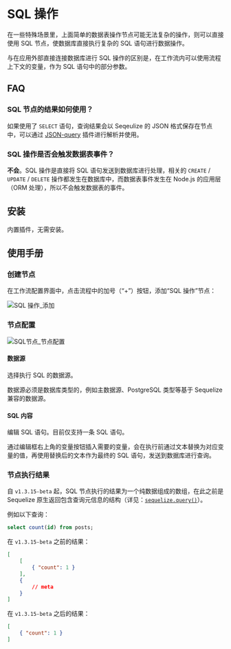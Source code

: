 # SQL 操作

在一些特殊场景里，上面简单的数据表操作节点可能无法复杂的操作，则可以直接使用 SQL 节点，使数据库直接执行复杂的 SQL 语句进行数据操作。

与在应用外部直接连接数据库进行 SQL 操作的区别是，在工作流内可以使用流程上下文的变量，作为 SQL 语句中的部分参数。

## FAQ

### SQL 节点的结果如何使用？

如果使用了 `SELECT` 语句，查询结果会以 Seqeulize 的 JSON 格式保存在节点中，可以通过 [JSON-query](../workflow-json-query/index.md) 插件进行解析并使用。

### SQL 操作是否会触发数据表事件？

**不会**。SQL 操作是直接将 SQL 语句发送到数据库进行处理，相关的 `CREATE` / `UPDATE` / `DELETE` 操作都发生在数据库中，而数据表事件发生在 Node.js 的应用层（ORM 处理），所以不会触发数据表的事件。

## 安装

内置插件，无需安装。

## 使用手册

### 创建节点

在工作流配置界面中，点击流程中的加号（“+”）按钮，添加“SQL 操作”节点：

![SQL 操作_添加](https://static-docs.nocobase.com/0ce40a226d7a5bf3717813e27da40e62.png)

### 节点配置

![SQL节点_节点配置](https://static-docs.nocobase.com/20240904002334.png)

#### 数据源

选择执行 SQL 的数据源。

数据源必须是数据库类型的，例如主数据源、PostgreSQL 类型等基于 Sequelize 兼容的数据源。

#### SQL 内容

编辑 SQL 语句。目前仅支持一条 SQL 语句。

通过编辑框右上角的变量按钮插入需要的变量，会在执行前通过文本替换为对应变量的值，再使用替换后的文本作为最终的 SQL 语句，发送到数据库进行查询。

### 节点执行结果

自 `v1.3.15-beta` 起，SQL 节点执行的结果为一个纯数据组成的数组，在此之前是 Sequelize 原生返回包含查询元信息的结构（详见：[`sequelize.query()`](https://sequelize.org/api/v6/class/src/sequelize.js~sequelize#instance-method-query)）。

例如以下查询：

```sql
select count(id) from posts;
```

在 `v1.3.15-beta` 之前的结果：

```json
[
    [
        { "count": 1 }
    ],
    {
        // meta
    }
]
```

在 `v1.3.15-beta` 之后的结果：

```json
[
    { "count": 1 }
]
```
